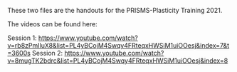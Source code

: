 These two files are the handouts for the PRISMS-Plasticity Training 2021.

The videos can be found here:

Session 1: https://www.youtube.com/watch?v=rb8zPmIluX8&list=PL4yBCojM4Swqy4FRteqxHWSiM1uiOOesj&index=7&t=3600s
Session 2: https://www.youtube.com/watch?v=8mugTK2bdrc&list=PL4yBCojM4Swqy4FRteqxHWSiM1uiOOesj&index=8

